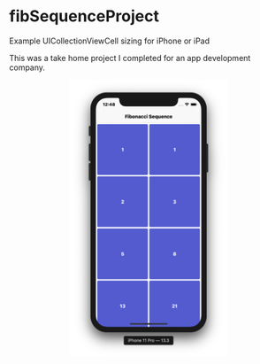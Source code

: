 # fibSequenceProject
Example UICollectionViewCell sizing for iPhone or iPad

This was a take home project I completed for an app development company.

<p align="center">
  <img height="500" src="/fibSequenceScreenshot.png">
</p>
